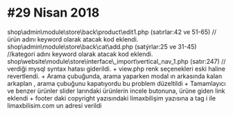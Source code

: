<h1> #29 Nisan 2018</h1>
shop\admin\module\store\back\product\edit1.php (satırlar:42 ve 51-65) //ürün adını  keyword olarak atacak kod eklendi.
shop\admin\module\store\back\cat\add.php (satýrlar:25 ve 31-45) //kategori adını  keyword olarak atacak kod eklendi.
shop\website\module\store\interface\_import\vertical_nav_1.php  (satır:247) // verdiği mysql syntax hatası giderildi. 
 + view.php renk seçenekleri eski haline revertlendi.
 + Arama çubuğunda, arama yaparken modal ın arkasında kalan arkaplan , arama çubuğunu kapatıyordu bu problem düzeltildi
 + Tamamlayıcı ve benzer ürünler slider larındaki ürünlerin incele butonuna, ürüne giden link eklendi
 + footer daki copyright yazısındaki limaxbilişim yazısına a tag i ile limaxbilisim.com un adresi verildi

